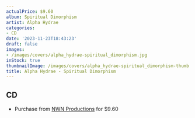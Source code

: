 ```yaml
---
actualPrice: $9.60
album: Spiritual Dimorphism
artist: Alpha Hydrae
categories:
- CD
date: '2023-11-23T18:43:23'
draft: false
images:
- /images/covers/alpha_hydrae-spiritual_dimorphism.jpg
inStock: true
thumbnailImage: /images/covers/alpha_hydrae-spiritual_dimorphism-thumb.jpg
title: Alpha Hydrae - Spiritual Dimorphism
---
```


## CD
* Purchase from [NWN Productions](http://shop.nwnprod.com/index.php?route=product/product&path=93&product_id=19530&sort=pd.name&order=ASC) for $9.60
